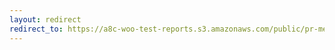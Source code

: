 ```yaml
---
layout: redirect
redirect_to: https://a8c-woo-test-reports.s3.amazonaws.com/public/pr-merge/39698/api/index.html
---
```

